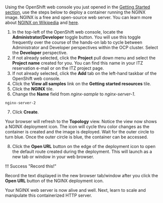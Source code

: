 Using the OpenShift web console you just opened in the [Getting Started section](gettingStarted.md), use the steps below to deploy a container running the NGINX image.  NGINX is a free and open-source web server. You can learn more about [NGINX on Wikipedia][548ccf30] and [here](https://www.nginx.com/).

  [548ccf30]: https://en.wikipedia.org/wiki/Nginx "NGINX on Wikipedia"

1. In the top-left of the OpenShift web console, locate the **Administrator/Developer** toggle button. You will use this toggle frequently over the course of the hands-on lab to cycle between Administrator and Developer perspectives within the OCP cluster. Select the **Developer** perspective.
2. If not already selected, click the **Project** pull down menu and select the **Project name** created for you. You can find this name in your ITZ reservation e-mail or on the ITZ project page.
3. If not already selected, click the **Add** tab on the left-hand taskbar of the OpenShift web console.
4. Click the **View all samples** link on the **Getting started resources** tile.
5. Click the **NGINX** tile.
6. Change the **Name** field from _nginx-sample_ to _nginx-server-1_.
```
nginx-server-2
```
7. Click **Create**.

Your browser will refresh to the **Topology** view.  Notice the view now shows a NGINX deployment icon. The icon will cycle thru color changes as the container is created and the image is deployed. Wait for the outer circle to turn blue. Once the outer circle is blue, the container can be accessed.

8. Click the **Open URL** button on the edge of the deployment icon to open the default route created during the deployment. This will launch as a new tab or window in your web browser.

!!! Success "Record this!"

   Record the text displayed in the new browser tab/window after you click the **Open URL** button of the NGINX deployment icon.

Your NGINX web server is now alive and well.  Next, learn to scale and manipulate this containerized HTTP server.
